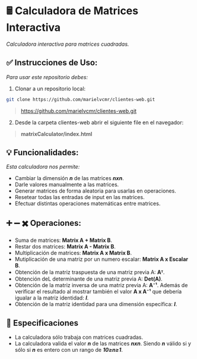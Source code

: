 # 🖩 Calculadora de Matrices Interactiva
  *Calculadora interactiva para matrices cuadradas.*
  
## ✅ Instrucciones de Uso:
*Para usar este repositorio debes:*
1. Clonar a un repositorio local:
```bash
git clone https://github.com/marielvcmr/clientes-web.git
```
 ><https://github.com/marielvcmr/clientes-web.git>
2. Desde la carpeta clientes-web abrir el siguiente file en el navegador:
>**matrixCalculator/index.html**

## 💡 Funcionalidades:
 *Esta calculadora nos permite:*
 - Cambiar la dimensión ***n*** de las matrices ***nxn***.
 - Darle valores manualmente a las matrices.
 - Generar matrices de forma aleatoria para usarlas en operaciones.
 - Resetear todas las entradas de input en las matrices.
 - Efectuar distintas operaciones matemáticas entre matrices.
   
## ➕ ➖ ✖️ Operaciones: 
- Suma de matrices: **Matrix A + Matrix B**.
- Restar dos matrices: **Matrix A - Matrix B**.
-  Multiplicación de matrices: **Matrix A x Matrix B**.
-  Mutiplicación de una matriz por un numero escalar: **Matrix A x Escalar B**.
-  Obtención de la matriz traspuesta de una matriz previa A:  **Aᵀ**.
-  Obtención deL determinante de una matriz previa A:  **Det(A)**.
-  Obtención de la matriz inversa de una matriz previa A:  **A⁻¹**. Además de verificar el resultado al mostrar también el valor **A x A⁻¹** que debería igualar a la matriz identidad: ***I***.
-  Obtención de la matriz identidad para una dimensión específica: ***I***.

  ## 🎯 Especificaciones
  - La calculadora sólo trabaja con matrices cuadradas.
  - La calculadora valida el valor ***n*** de las matrices ***nxn***. Siendo ***n*** válido si y sólo si ***n*** es entero con un rango de ***10≥n≥1***.
  

 
